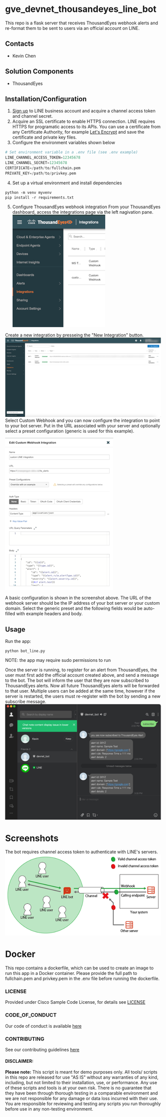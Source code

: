 # gve_devnet_thousandeyes_line_bot
This repo is a flask server that receives ThousandEyes webhook alerts and re-format them to be sent to users via an official account on LINE. 


## Contacts
* Kevin Chen

## Solution Components
* ThousandEyes


## Installation/Configuration
1. [Sign up](https://developers.line.biz/en/docs/basics/channel-access-token/) to LINE business account and acquire a channel access token and channel secret.
2. Acquire an SSL certificate to enable HTTPS connection. LINE requires HTTPS for programatic access to its APIs. You can use a certificate from any Certificate Authority, for example [Let's Encrypt](https://letsencrypt.org/getting-started/) and save the certificate and private key files.  
3. Configure the environment variables shown below
```python
# Set environment variable in a .env file (see .env example)
LINE_CHANNEL_ACCESS_TOKEN=12345678
LINE_CHANNEL_SECRET=12345678
CERTIFICATE=/path/to/fullchain.pem
PRIVATE_KEY=/path/to/privkey.pem
```
4. Set up a virtual environment and install dependencies
```
python -m venv myvenv
pip install -r requirements.txt
```
5. Configure ThousandEyes webhook integration
From your ThousandEyes dashboard, access the integrations page via the left nagivation pane. 
![navigation_pane.png](/IMAGES/TE_sidebar_scaled.png)

Create a new integration by presseing the "New Integration" button. 
![navigation_pane.png](/IMAGES/TEdashboard.png)
Select Custom Webhook and you can now configure the integration to point to your bot server. Put in the URL associated with your server and optionally select a preset configuration (generic is used for this example). 

![navigation_pane.png](/IMAGES/TEwebhookconfig.png)

A basic configuration is shown in the screenshot above. The URL of the webhook server should be the IP address of your bot server or your custom domain. Select the generic preset and the following fields would be auto-filled with example headers and body. 

## Usage

Run the app: 

```
python bot_line.py
```
NOTE: the app may require sudo permissions to run

Once the server is running, to register for an alert from ThousandEyes, the user must first add the official account created above, and send a message to the bot. The bot will inform the user that they are now subscribed to ThousandEyes alerts. Now all future ThousandEyes alerts will be forwarded to that user. Multiple users can be added at the same time, however if the server is restarted, the users must re-register with the bot by sending a new subscribe message. 
![chat_demo.png](IMAGES/chat_demo.png)
# Screenshots

The bot requires channel access token to authenticate with LINE's servers. 
![line_app_diagram.png](IMAGES/line_app_diagram.png)

# Docker
This repo contains a dockerfile, which can be used to create an image to run this app in a Docker container. Please provide the full path to fullchain.pem and privkey.pem in the .env file before running the dockerfile.  

### LICENSE

Provided under Cisco Sample Code License, for details see [LICENSE](LICENSE.md)

### CODE_OF_CONDUCT

Our code of conduct is available [here](CODE_OF_CONDUCT.md)

### CONTRIBUTING

See our contributing guidelines [here](CONTRIBUTING.md)

#### DISCLAIMER:
<b>Please note:</b> This script is meant for demo purposes only. All tools/ scripts in this repo are released for use "AS IS" without any warranties of any kind, including, but not limited to their installation, use, or performance. Any use of these scripts and tools is at your own risk. There is no guarantee that they have been through thorough testing in a comparable environment and we are not responsible for any damage or data loss incurred with their use.
You are responsible for reviewing and testing any scripts you run thoroughly before use in any non-testing environment.